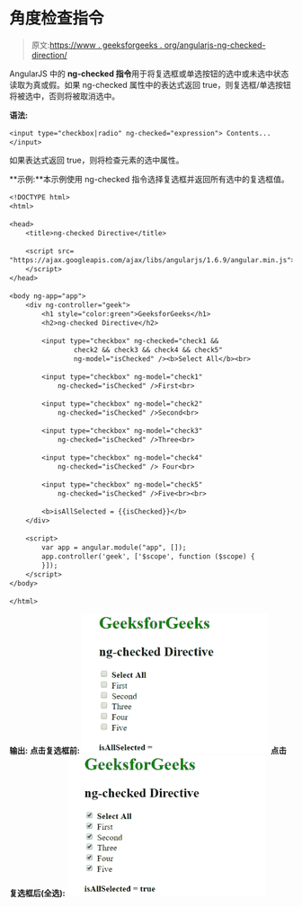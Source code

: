 # 角度检查指令

> 原文:[https://www . geeksforgeeks . org/angularjs-ng-checked-direction/](https://www.geeksforgeeks.org/angularjs-ng-checked-directive/)

AngularJS 中的 **ng-checked 指令**用于将复选框或单选按钮的选中或未选中状态读取为真或假。如果 ng-checked 属性中的表达式返回 true，则复选框/单选按钮将被选中，否则将被取消选中。

**语法:**

```
<input type="checkbox|radio" ng-checked="expression"> Contents... </input>
```

如果表达式返回 true，则将检查元素的选中属性。

**示例:**本示例使用 ng-checked 指令选择复选框并返回所有选中的复选框值。

```
<!DOCTYPE html>
<html>

<head>
    <title>ng-checked Directive</title>

    <script src=
"https://ajax.googleapis.com/ajax/libs/angularjs/1.6.9/angular.min.js">
    </script>
</head>

<body ng-app="app">
    <div ng-controller="geek">
        <h1 style="color:green">GeeksforGeeks</h1>
        <h2>ng-checked Directive</h2>

        <input type="checkbox" ng-checked="check1 &&
                check2 && check3 && check4 && check5"
                ng-model="isChecked" /><b>Select All</b><br>

        <input type="checkbox" ng-model="check1" 
            ng-checked="isChecked" />First<br>

        <input type="checkbox" ng-model="check2" 
            ng-checked="isChecked" />Second<br>

        <input type="checkbox" ng-model="check3"
            ng-checked="isChecked" />Three<br>

        <input type="checkbox" ng-model="check4" 
            ng-checked="isChecked" /> Four<br>

        <input type="checkbox" ng-model="check5"
            ng-checked="isChecked" />Five<br><br>

        <b>isAllSelected = {{isChecked}}</b>
    </div>

    <script>
        var app = angular.module("app", []);
        app.controller('geek', ['$scope', function ($scope) {
        }]);
    </script>
</body>

</html>
```

**输出:**
**点击复选框前:**
![ng-checked](img/bc57de119c30d3271786bba9afc15b99.png)
**点击复选框后(全选):**
![ng-checked](img/0cf841e8dafa876ea81cc35e2605b877.png)